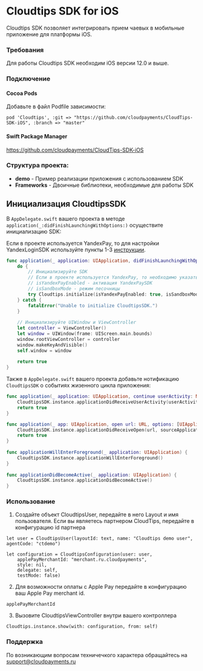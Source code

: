 # Cloudtips SDK for iOS 

Cloudtips SDK позволяет интегрировать прием чаевых в мобильные приложение для платформы iOS.

### Требования
Для работы Cloudtips SDK необходим iOS версии 12.0 и выше.

### Подключение

#### Cocoa Pods
Добавьте в файл Podfile зависимости:

```
pod 'Cloudtips', :git => "https://github.com/cloudpayments/CloudTips-SDK-iOS", :branch => "master"
```

#### Swift Package Manager
https://github.com/cloudpayments/CloudTips-SDK-iOS

### Структура проекта:

* **demo** - Пример реализации приложения с использованием SDK
* **Frameworks** - Двоичные библиотеки, необходимые для работы SDK

## Инициализация CloudtipsSDK

В `AppDelegate.swift` вашего проекта в методе `application(_:didFinishLaunchingWithOptions:)` осуществите инициализацию SDK:

Если в проекте используется YandexPay, то для настройки YandexLoginSDK используйте пункты 1-3 [инструкции](https://yandex.ru/dev/mobileauthsdk/doc/sdk/concepts/ios/2.0.0/sdk-ios-install.html).

```swift
func application(_ application: UIApplication, didFinishLaunchingWithOptions launchOptions: [UIApplication.LaunchOptionsKey: Any]?) -> Bool {
    do {
        // Инициализируйте SDK 
        // Если в проекте используется YandexPay, то необходимо указать соответсвующие параметры:
        // isYandexPayEnabled - активация YandexPaySDK
        // isSandboxMode - режим песочницы
        try Cloudtips.initialize(isYandexPayEnabled: true, isSandboxMode: true)
    } catch {
        fatalError("Unable to initialize CloudtipsSDK.")
    }
        
    // Инициализируйте UIWindow и ViewController
    let controller = ViewController()
    let window = UIWindow(frame: UIScreen.main.bounds)
    window.rootViewController = controller
    window.makeKeyAndVisible()
    self.window = window
        
    return true
}
```

Также в `AppDelegate.swift` вашего проекта добавьте нотификацию `CloudtipsSDK` о событиях жизенного цикла приложения:

```swift
func application(_ application: UIApplication, continue userActivity: NSUserActivity, restorationHandler: @escaping ([UIUserActivityRestoring]?) -> Void) -> Bool {
    CloudtipsSDK.instance.applicationDidReceiveUserActivity(userActivity)
    return true
}

func application(_ app: UIApplication, open url: URL, options: [UIApplication.OpenURLOptionsKey : Any] = [:]) -> Bool {
    CloudtipsSDK.instance.applicationDidReceiveOpen(url, sourceApplication: options[.sourceApplication] as? String)
    return true
}
    
func applicationWillEnterForeground(_ application: UIApplication) {
    CloudtipsSDK.instance.applicationWillEnterForeground()
}
    
func applicationDidBecomeActive(_ application: UIApplication) {
    CloudtipsSDK.instance.applicationDidBecomeActive()
}
```

### Использование

1) Создайте объект CloudtipsUser, передайте в него Layout и имя пользователя. Если вы являетесь партнером CloudTips, передайте в конфигурацию id партнера
```
let user = CloudtipsUser(layoutId: text, name: "Cloudtips demo user", agentCode: "ctdemo")

let configuration = CloudtipsConfiguration(user: user,
    applePayMerchantId: "merchant.ru.cloudpayments",
    style: nil,
    delegate: self,
    testMode: false)

```

2) Для возможности оплаты с Apple Pay передайте в конфигурацию ваш Apple Pay merchant id.

```
applePayMerchantId
```

3) Вызовите CloudtipsViewController внутри вашего контроллера

```
Cloudtips.instance.show(with: configuration, from: self)
```

### Поддержка

По возникающим вопросам техничечкого характера обращайтесь на support@cloudpayments.ru

